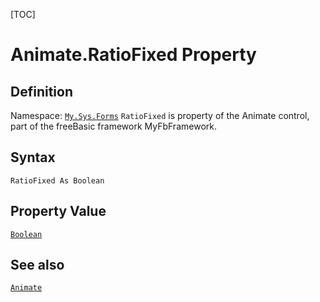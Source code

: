 [TOC]
# Animate.RatioFixed Property

## Definition
Namespace: [`My.Sys.Forms`](My.Sys.Forms.md)
`RatioFixed` is property of the Animate control, part of the freeBasic framework MyFbFramework.
## Syntax
```freeBasic
RatioFixed As Boolean
```
## Property Value
[`Boolean`]("https://www.freebasic.net/wiki/KeyPgBoolean")
## See also
[`Animate`](Animate.md)
